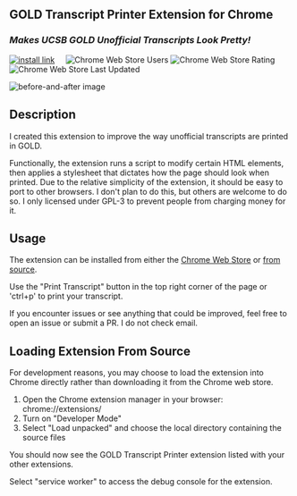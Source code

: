 ## __GOLD Transcript Printer Extension for Chrome__
### _Makes UCSB GOLD Unofficial Transcripts Look Pretty!_

<a href="https://chromewebstore.google.com/detail/gold-transcript-printer/jlkffenkhidahbeblokodpokpgmnglbb"><img src="https://img.shields.io/badge/Chrome_Web_Store-Install-blue?logo=chromewebstore&logoColor=white" alt="install link" /></a>&nbsp;&nbsp;&nbsp;&nbsp;
<img alt="Chrome Web Store Users" src="https://img.shields.io/chrome-web-store/users/jlkffenkhidahbeblokodpokpgmnglbb" />
<img alt="Chrome Web Store Rating" src="https://img.shields.io/chrome-web-store/rating/jlkffenkhidahbeblokodpokpgmnglbb" />
<img alt="Chrome Web Store Last Updated" src="https://img.shields.io/chrome-web-store/last-updated/jlkffenkhidahbeblokodpokpgmnglbb" />

<img src="https://i.ibb.co/dgd5wxq/screenshot1-clipped.jpg"  alt="before-and-after image" />

## __Description__

I created this extension to improve the way unofficial transcripts are printed in GOLD.

Functionally, the extension runs a script to modify certain HTML elements, then applies a stylesheet that dictates how the page should look when printed. Due to the relative simplicity of the extension, it should be easy to port to other browsers. I don't plan to do this, but others are welcome to do so. I only licensed under GPL-3 to prevent people from charging money for it.

## __Usage__

The extension can be installed from either the [Chrome Web Store](https://chromewebstore.google.com/detail/gold-transcript-printer/jlkffenkhidahbeblokodpokpgmnglbb) or [from source](#loading-extension-from-source).

Use the "Print Transcript" button in the top right corner of the page or 'ctrl+p' to print your transcript.

If you encounter issues or see anything that could be improved, feel free to open an issue or submit a PR. I do not check email.

## __Loading Extension From Source__

For development reasons, you may choose to load the extension into Chrome directly rather than downloading it from the Chrome web store.

1. Open the Chrome extension manager in your browser: chrome://extensions/
2. Turn on "Developer Mode"
3. Select "Load unpacked" and choose the local directory containing the source files

You should now see the GOLD Transcript Printer extension listed with your other extensions.

Select "service worker" to access the debug console for the extension.
